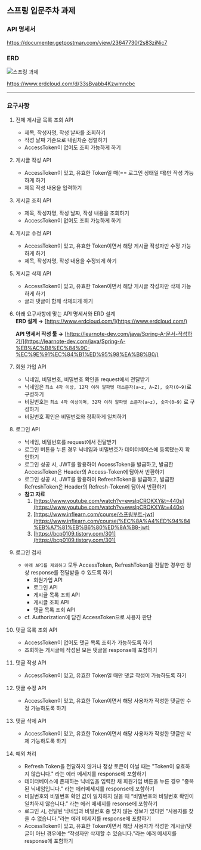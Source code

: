 ## 스프링 입문주차 과제

### API 명세서 <br>
https://documenter.getpostman.com/view/23647730/2s83ziNic7


### ERD
![스프링 과제](https://user-images.githubusercontent.com/87157566/194803496-6cbf5bef-d940-445b-bdfa-70b2afff1962.png)

https://www.erdcloud.com/d/33sBvabb4Kzwmncbc

***

### 요구사항

1. 전체 게시글 목록 조회 API <br>
    - 제목, 작성자명, 작성 날짜를 조회하기
    - 작성 날짜 기준으로 내림차순 정렬하기
    - AccessToken이 없어도 조회 가능하게 하기
2. 게시글 작성 API <br>
    - AccessToken이 있고, 유효한 Token일 때(== 로그인 상태일 때)만 작성 가능하게 하기
    - 제목 작성 내용을 입력하기
3. 게시글 조회 API<br>
    - 제목, 작성자명, 작성 날짜, 작성 내용을 조회하기
    - AccessToken이 없어도 조회 가능하게 하기
4. 게시글 수정 API<br>
    - AccessToken이 있고, 유효한 Token이면서 해당 게시글 작성자만 수정 가능하게 하기
    - 제목, 작성자명, 작성 내용을 수정되게 하기
5. 게시글 삭제 API <br>
    - AccessToken이 있고, 유효한 Token이면서 해당 게시글 작성자만 삭제 가능하게 하기
    - 글과 댓글이 함께 삭제되게 하기

1. 아래 요구사항에 맞는 API 명세서와 ERD 설계  <br>
**ERD 설계 →** [https://www.erdcloud.com/](https://www.erdcloud.com/)
    
    **API 명세서 작성 툴 →** [https://learnote-dev.com/java/Spring-A-문서-작성하기/](https://learnote-dev.com/java/Spring-A-%EB%AC%B8%EC%84%9C-%EC%9E%91%EC%84%B1%ED%95%98%EA%B8%B0/)
    
2. 회원 가입 API <br>
    - 닉네임, 비밀번호, 비밀번호 확인을 request에서 전달받기
    - 닉네임은 `최소 4자 이상, 12자 이하 알파벳 대소문자(a~z, A~Z), 숫자(0~9)`로 구성하기
    - 비밀번호는 `최소 4자 이상이며, 32자 이하 알파벳 소문자(a~z), 숫자(0~9)` 로 구성하기
    - 비밀번호 확인은 비밀번호와 정확하게 일치하기
3. 로그인 API <br>
    - 닉네임, 비밀번호를 request에서 전달받기
    - 로그인 버튼을 누른 경우 닉네임과 비밀번호가 데이터베이스에 등록됐는지 확인하기
    - 로그인 성공 시, JWT를 활용하여 AccessToken을 발급하고, 
    발급한 AccessToken은 Header의 Access-Token에 담아서 반환하기
    - 로그인 성공 시, JWT를 활용하여 RefreshToken을 발급하고,
    발급한 RefreshToken은 Header의 Refresh-Token에 담아서 반환하기
    - **참고 자료** <br>
        1. [https://www.youtube.com/watch?v=ewslpCROKXY&t=440s](https://www.youtube.com/watch?v=ewslpCROKXY&t=440s)
        2. [https://www.inflearn.com/course/스프링부트-jwt](https://www.inflearn.com/course/%EC%8A%A4%ED%94%84%EB%A7%81%EB%B6%80%ED%8A%B8-jwt)
        3. [https://bcp0109.tistory.com/301](https://bcp0109.tistory.com/301)
4. 로그인 검사 <br>
    - `아래 API를 제외하고` 모두 AccessToken, RefreshToken을 전달한 경우만 정상 response를 전달받을 수 있도록 하기
        - 회원가입 API
        - 로그인 API
        - 게시글 목록 조회 API
        - 게시글 조회 API
        - 댓글 목록 조회 API
    - cf. Authorization에 담긴 AccessToken으로 사용자 판단
5.  댓글 목록 조회 API <br>
    - AccessToken이 없어도 댓글 목록 조회가 가능하도록 하기
    - 조회하는 게시글에 작성된 모든 댓글을 response에 포함하기
6. 댓글 작성 API <br>
    - AccessToken이 있고, 유효한 Token일 때만 댓글 작성이 가능하도록 하기
7. 댓글 수정 API <br>
    - AccessToken이 있고, 유효한 Token이면서 해당 사용자가 작성한 댓글만 수정 가능하도록 하기
8. 댓글 삭제 API <br>
    - AccessToken이 있고, 유효한 Token이면서 해당  사용자가 작성한 댓글만 삭제 가능하도록 하기
9. 예외 처리 <br>
    - Refresh Token을 전달하지 않거나 정상 토큰이 아닐 때는 "Token이 유효하지 않습니다." 라는 에러 메세지를 response에 포함하기
    - 데이터베이스에 존재하는 닉네임을 입력한 채 회원가입 버튼을 누른 경우 "중복된 닉네임입니다." 라는 에러메세지를 response에 포함하기
    - 비밀번호와 비밀번호 확인 값이 일치하지 않을 때 “비밀번호와 비밀번호 확인이 일치하지 않습니다.” 라는 에러 메세지를 resonse에 포함하기
    - 로그인 시, 전달된 닉네임과 비밀번호 중 맞지 않는 정보가 있다면 "사용자를 찾을 수 없습니다."라는 에러 메세지를 response에 포함하기
    - AccessToken이 있고, 유효한 Token이면서 해당 사용자가 작성한 게시글/댓글이 아닌 경우에는 “작성자만 삭제할 수 있습니다.”라는 에러 메세지를 response에 포함하기

